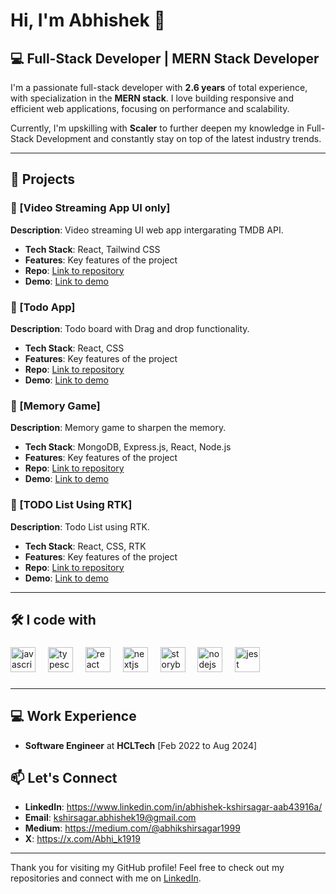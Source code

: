 # Hi, I'm Abhishek 👋

## 💻 Full-Stack Developer | MERN Stack Developer

I'm a passionate full-stack developer with **2.6 years** of total experience, with specialization in the **MERN stack**. I love building responsive and efficient web applications, focusing on performance and scalability.

Currently, I'm upskilling with **Scaler** to further deepen my knowledge in Full-Stack Development and constantly stay on top of the latest industry trends.

---

## 🚀 Projects

### 🎯 [Video Streaming App UI only]
**Description**: Video streaming UI web app intergarating TMDB API.
- **Tech Stack**: React, Tailwind CSS
- **Features**: Key features of the project
- **Repo**: [Link to repository](https://github.com/abhiskshirsagar19/Video_Streaming_App)
- **Demo**: [Link to demo](https://video-streaming-app-rosy.vercel.app/)
  
### 🎯 [Todo App]
**Description**: Todo board with Drag and drop functionality.
- **Tech Stack**: React, CSS
- **Features**: Key features of the project
- **Repo**: [Link to repository](https://github.com/abhiskshirsagar19/Todo-Apps-with-drag-and-drop)
- **Demo**: [Link to demo](https://todo-apps-with-drag-and-drop.vercel.app/)
  
### 🎯 [Memory Game]
**Description**: Memory game to sharpen the memory.
- **Tech Stack**: MongoDB, Express.js, React, Node.js
- **Features**: Key features of the project
- **Repo**: [Link to repository](https://github.com/abhiskshirsagar19/Memory-Game)
- **Demo**: [Link to demo](https://memory-game-eta-drab.vercel.app/)

### 🎯 [TODO List Using RTK]
**Description**: Todo List using RTK.
- **Tech Stack**: React, CSS, RTK
- **Features**: Key features of the project
- **Repo**: [Link to repository](https://github.com/abhiskshirsagar19/RTK-Todo)
- **Demo**: [Link to demo](https://rtk-todo-g1g2.vercel.app/)

---

## 🛠️ I code with

###

<div align="left">
  <img src="https://cdn.jsdelivr.net/gh/devicons/devicon/icons/javascript/javascript-original.svg" height="40" alt="javascript logo"  />
  <img width="12" />
  <img src="https://cdn.jsdelivr.net/gh/devicons/devicon/icons/typescript/typescript-original.svg" height="40" alt="typescript logo"  />
  <img width="12" />
  <img src="https://cdn.jsdelivr.net/gh/devicons/devicon/icons/react/react-original.svg" height="40" alt="react logo"  />
  <img width="12" />
  <img src="https://cdn.jsdelivr.net/gh/devicons/devicon/icons/nextjs/nextjs-original.svg" height="40" alt="nextjs logo"  />
  <img width="12" />
  <img src="https://cdn.jsdelivr.net/gh/devicons/devicon/icons/storybook/storybook-original.svg" height="40" alt="storybook logo"  />
  <img width="12" />
  <img src="https://cdn.jsdelivr.net/gh/devicons/devicon/icons/nodejs/nodejs-original.svg" height="40" alt="nodejs logo"  />
  <img width="12" />
  <img src="https://cdn.jsdelivr.net/gh/devicons/devicon/icons/jest/jest-plain.svg" height="40" alt="jest logo"  />
</div>

###
---
## 💻 Work Experience
- **Software Engineer** at **HCLTech** [Feb 2022 to Aug 2024]

## 📫 Let's Connect

- **LinkedIn**: https://www.linkedin.com/in/abhishek-kshirsagar-aab43916a/
- **Email**: kshirsagar.abhishek19@gmail.com
- **Medium**: https://medium.com/@abhikshirsagar1999
- **X**: https://x.com/Abhi_k1919

---

Thank you for visiting my GitHub profile! Feel free to check out my repositories and connect with me on [LinkedIn]( https://www.linkedin.com/in/abhishek-kshirsagar-aab43916a/).
